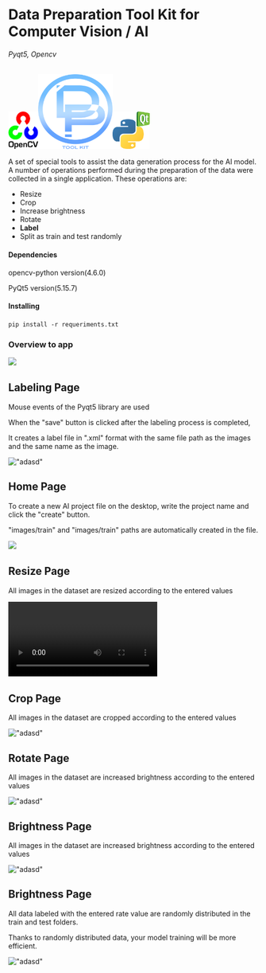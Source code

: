 # Data Preparation Tool Kit for Computer Vision / AI 


###### Pyqt5, Opencv

<img height="75" src="icons\opencv.png" width="60" title="opencv"/><img height="150" src="icons\logo2.png" width="150" title="logoo"/><img height="75" src="icons\pyqt5.png" width="75" title="logoo"/>


A set of special tools to assist the data generation process for the AI model. A number of operations performed during the preparation of the data were collected in a single application. These operations are:
* Resize
* Crop
* Increase brightness
* Rotate
* **Label**
* Split as train and test randomly

#### Dependencies
opencv-python version(4.6.0)

PyQt5     version(5.15.7)

#### Installing
`pip install -r requeriments.txt`

### Overview to app
![](https://github.com/hakanaktas1/computer_vision_data_tool/blob/main/gifs/firstgif.gif)

## Labeling Page
Mouse events of the Pyqt5 library are used

When the "save" button is clicked after the labeling process is completed,

It creates a label file in ".xml" format with the same file path as the images and the same name as the image.

!["adasd"]()


## Home Page
To create a new AI project file on the desktop, write the project name and click the "create" button.


"images/train" and "images/train" paths are automatically created in the file.

![](https://github.com/hakanaktas1/computer_vision_data_tool/blob/main/gifs/home.gif)


## Resize Page

All images in the dataset are resized according to the entered values

!["adasd"](https://media.giphy.com/media/7kb6EwRwnHICxbtpoI/giphy.mp4)


## Crop Page

All images in the dataset are cropped according to the entered values

!["adasd"](C:\Users\Hakan\Desktop\hakanka\project3_exe\gifs\crop.gif)


## Rotate Page

All images in the dataset are increased brightness according to the entered values

!["adasd"](C:\Users\Hakan\Desktop\hakanka\project3_exe\gifs\rotate.gif)


## Brightness Page

All images in the dataset are increased brightness according to the entered values

!["adasd"](C:\Users\Hakan\Desktop\hakanka\project3_exe\gifs\brig.gif)

## Brightness Page

All data labeled with the entered rate value are randomly distributed in the train and test folders.

Thanks to randomly distributed data, your model training will be more efficient.

!["adasd"](C:\Users\Hakan\Desktop\hakanka\project3_exe\gifs\split.gif)
